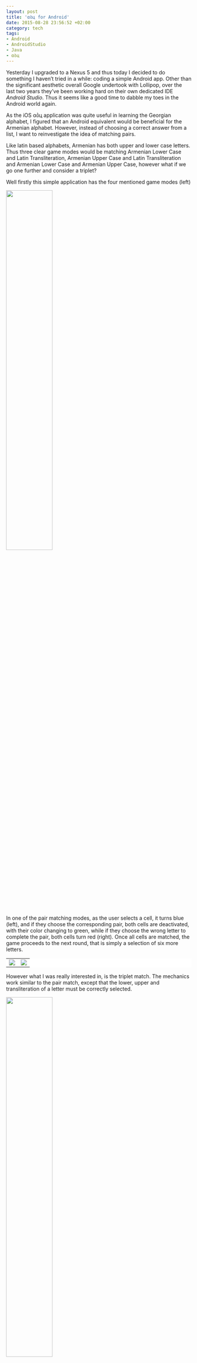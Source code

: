 ```yaml
---
layout: post
title: 'αბц for Android'
date: 2015-08-28 23:56:52 +02:00
category: tech
tags:
- Android
- AndroidStudio
- Java
- αბц
---
```

Yesterday I upgraded to a Nexus 5 and thus today I decided to do something I haven’t tried in a while: coding a simple Android app. Other than the significant aesthetic overall Google undertook with Lollipop, over the last two years they’ve been working hard on their own dedicated IDE *Android Studio*. Thus it seems like a good time to dabble my toes in the Android world again.

As the iOS αბц application was quite useful in learning the Georgian alphabet, I figured that an Android equivalent would be beneficial for the Armenian alphabet. However, instead of choosing a correct answer from a list, I want to reinvestigate the idea of matching pairs.

Like latin based alphabets, Armenian has both upper and lower case letters. Thus three clear game modes would be matching Armenian Lower Case and Latin Transliteration, Armenian Upper Case and Latin Transliteration and Armenian Lower Case and Armenian Upper Case, however what if we go one further and consider a triplet?

Well firstly this simple application has the four mentioned game modes (left)

<img src="{{site.baseurl}}/assets/images/posts/2015/15-08-28/01.png" width="50%"/>

In one of the pair matching modes, as the user selects a cell, it turns blue (left), and if they choose the corresponding pair, both cells are deactivated, with their color changing to green, while if they choose the wrong letter to complete the pair, both cells turn red (right). Once all cells are matched, the game proceeds to the next round, that is simply a selection of six more letters.

<table bgcolor="#FFFFFF" border="0" cellspacing="0" cellpadding="0">
  <tr>
    <td><img src="{{site.baseurl}}/assets/images/posts/2015/15-08-28/02.png"></td>
    <td><img src="{{site.baseurl}}/assets/images/posts/2015/15-08-28/03.png"></td>
  </tr>
</table>
<p></p>

However what I was really interested in, is the triplet match. The mechanics work similar to the pair match, except that the lower, upper and transliteration of a letter must be correctly selected.

<img src="{{site.baseurl}}/assets/images/posts/2015/15-08-28/04.png" width="50%"/>

So overall it will be interesting to test αბц in this match mode and see how effective it will be. As ever, *αბц* is an app developed for personal use and thus functionality comes before style :)

*αბц* was built using Android 6 using *Android Studio* and testing on a Nexus 5 (running Marshmallow). This was my first time using *Android Studio* and I must admit that I am pleased to see the new interface builder and predictive typing.
